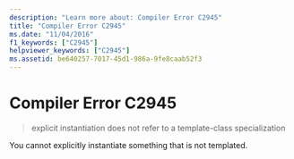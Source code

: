 ```yaml
---
description: "Learn more about: Compiler Error C2945"
title: "Compiler Error C2945"
ms.date: "11/04/2016"
f1_keywords: ["C2945"]
helpviewer_keywords: ["C2945"]
ms.assetid: be640257-7017-45d1-986a-9fe8caab52f3
---
```

# Compiler Error C2945

> explicit instantiation does not refer to a template-class specialization

You cannot explicitly instantiate something that is not templated.
